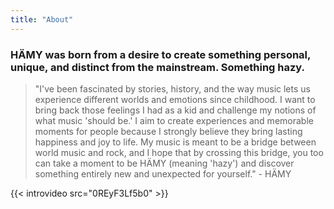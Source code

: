 ```yaml
---
title: "About"
---
```



<!--
> HÄMY syntyi halusta luoda jotain omaa, ainutlaatuista ja massasta poikkeavaa. Jotain hämyistä.

> ”Olen lapsuudestani saakka ollut kiinnostunut tarinoista, historiasta ja siitä miten musiikin avulla pääsee kokemaan erilaisia maailmoja ja tunteita. Tahdon tuoda nuo lapsena kokemani tunteet takaisin ja rikkoa myös omia ajatuksiani siitä, millaista musiikin ”kuuluu olla”. Haluan luoda ihmisille kokemuksia ja elämyksiä, sillä uskon vahvasti niiden tuovan pitkäkestoista onnellisuuden tunnetta ja elämäniloa. Musiikkini tarkoitus on olla silta maailmanmusiikin ja rock-musiikin välillä, jota pitkin kulkemalla toivon, että myös sinä saat hetken olla hetken Hämy ja löydät itsellesi jotain aivan uutta ja odottamatonta.” - HÄMY
-->

### HÄMY was born from a desire to create something personal, unique, and distinct from the mainstream. Something hazy.

>"I've been fascinated by stories, history, and the way music lets us experience different worlds and emotions since childhood. I want to bring back those feelings I had as a kid and challenge my notions of what music 'should be.' I aim to create experiences and memorable moments for people because I strongly believe they bring lasting happiness and joy to life. My music is meant to be a bridge between world music and rock, and I hope that by crossing this bridge, you too can take a moment to be HÄMY (meaning 'hazy') and discover something entirely new and unexpected for yourself." - HÄMY

{{< introvideo src="0REyF3Lf5b0" >}}

